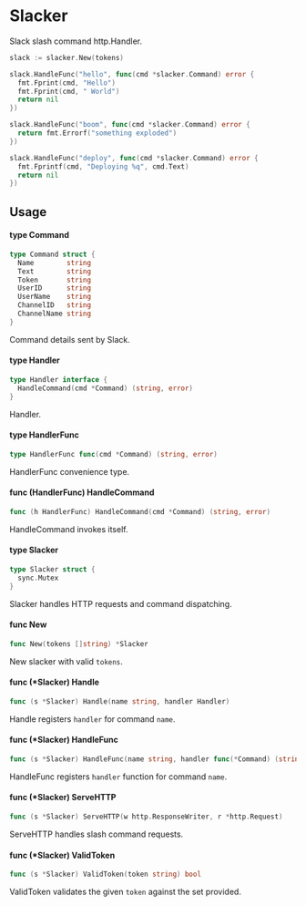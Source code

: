 
# Slacker

 Slack slash command http.Handler.

```go
slack := slacker.New(tokens)

slack.HandleFunc("hello", func(cmd *slacker.Command) error {
  fmt.Fprint(cmd, "Hello")
  fmt.Fprint(cmd, " World")
  return nil
})

slack.HandleFunc("boom", func(cmd *slacker.Command) error {
  return fmt.Errorf("something exploded")
})

slack.HandleFunc("deploy", func(cmd *slacker.Command) error {
  fmt.Fprintf(cmd, "Deploying %q", cmd.Text)
  return nil
})
```

## Usage

#### type Command

```go
type Command struct {
  Name        string
  Text        string
  Token       string
  UserID      string
  UserName    string
  ChannelID   string
  ChannelName string
}
```

Command details sent by Slack.

#### type Handler

```go
type Handler interface {
  HandleCommand(cmd *Command) (string, error)
}
```

Handler.

#### type HandlerFunc

```go
type HandlerFunc func(cmd *Command) (string, error)
```

HandlerFunc convenience type.

#### func (HandlerFunc) HandleCommand

```go
func (h HandlerFunc) HandleCommand(cmd *Command) (string, error)
```
HandleCommand invokes itself.

#### type Slacker

```go
type Slacker struct {
  sync.Mutex
}
```

Slacker handles HTTP requests and command dispatching.

#### func  New

```go
func New(tokens []string) *Slacker
```
New slacker with valid `tokens`.

#### func (*Slacker) Handle

```go
func (s *Slacker) Handle(name string, handler Handler)
```
Handle registers `handler` for command `name`.

#### func (*Slacker) HandleFunc

```go
func (s *Slacker) HandleFunc(name string, handler func(*Command) (string, error))
```
HandleFunc registers `handler` function for command `name`.

#### func (*Slacker) ServeHTTP

```go
func (s *Slacker) ServeHTTP(w http.ResponseWriter, r *http.Request)
```
ServeHTTP handles slash command requests.

#### func (*Slacker) ValidToken

```go
func (s *Slacker) ValidToken(token string) bool
```
ValidToken validates the given `token` against the set provided.
